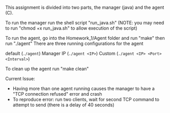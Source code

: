 This assignment is divided into two parts, the manager (java) and the agent (C).

To run the manager run the shell script "run_java.sh"
(NOTE: you may need to run "chmod +x run_java.sh" to allow execution of the script)

To run the agent, go into the Homework_1/Agent folder and run "make" then run "./agent"
There are three running configurations for the agent

default    (`./agent`)
Manager IP (`./agent <IP>`)
Custom     (`./agent <IP> <Port> <Interval>`)

To clean up the agent run "make clean"

Current Issue:
 - Having more than one agent running causes the manager to have a "TCP connection refused" error and crash
 - To reproduce error: run two clients, wait for second TCP command to attempt to send (there is a delay of 40 seconds)